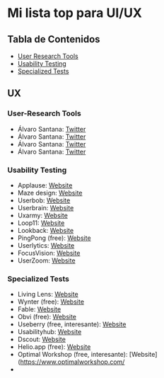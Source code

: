 # Mi lista top para UI/UX

## Tabla de Contenidos
* [User Research Tools](#User-Research-Tools)
* [Usability Testing](#prototyping.tools)
* [Specialized Tests](#Specialized.Tests)

## UX
### User-Research Tools
* Álvaro Santana: [Twitter](https://twitter.com/alvaprog)
* Álvaro Santana: [Twitter](https://twitter.com/alvaprog)
* Álvaro Santana: [Twitter](https://twitter.com/alvaprog)
* Álvaro Santana: [Twitter](https://twitter.com/alvaprog)

### Usability Testing
* Applause: [Website](https://www.applause.com/)
* Maze design: [Website](https://maze.co/)
* Userbob: [Website](https://userbob.com/)
* Userbrain: [Website](https://userbrain.net/)
* Uxarmy: [Website](https://www.uxarmy.com/)
* Loop11: [Website](https://www.loop11.com/)
* Lookback: [Website](https://lookback.io/)
* PingPong (free): [Website](https://www.hellopingpong.com/)
* Userlytics: [Website](https://www.userlytics.com/)
* FocusVision: [Website](https://www.focusvision.com/)
* UserZoom: [Website](https://www.userzoom.com/es/)

### Specialized Tests
* Living Lens: [Website](https://livinglens.tv/)
* Wynter (free): [Website](https://wynter.com/)
* Fable: [Website](https://makeitfable.com/)
* Obvi (free): [Website](https://www.obvi.com/)
* Useberry (free, interesante): [Website](https://www.useberry.com/)
* Usabilityhub: [Website](https://usabilityhub.com/)
* Dscout: [Website](https://dscout.com/)
* Helio.app (free): [Website](https://helio.app/)
* Optimal Workshop (free, interesante): [Website](https://www.optimalworkshop.com/
* 
